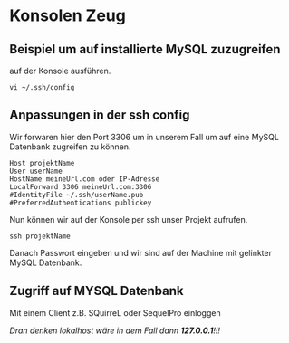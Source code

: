 # Konsolen Zeug

## Beispiel um auf installierte MySQL zuzugreifen



auf der Konsole ausführen.

    vi ~/.ssh/config

## Anpassungen in der ssh config

Wir forwaren hier den Port 3306 um in unserem Fall um auf eine MySQL Datenbank zugreifen zu können.

    Host projektName
    User userName
    HostName meineUrl.com oder IP-Adresse
    LocalForward 3306 meineUrl.com:3306
    #IdentityFile ~/.ssh/userName.pub
    #PreferredAuthentications publickey

Nun können wir auf der Konsole per ssh unser Projekt aufrufen.

    ssh projektName

Danach Passwort eingeben und wir sind auf der Machine mit gelinkter MySQL Datenbank.

## Zugriff auf MYSQL Datenbank

Mit einem Client z.B. SQuirreL oder SequelPro einloggen

_Dran denken lokalhost wäre in dem Fall dann **127.0.0.1**!!!_